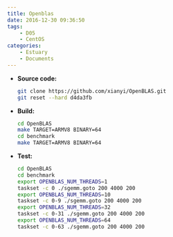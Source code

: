 ```yaml
---
title: Openblas
date: 2016-12-30 09:36:50
tags:
	- D05
	- CentOS
categories:
	- Estuary
	- Documents
---
```

- **Source code:**
  ```bash
  git clone https://github.com/xianyi/OpenBLAS.git
  git reset --hard d4da3fb
  ```
- **Build:**
  ```bash
  cd OpenBLAS
  make TARGET=ARMV8 BINARY=64
  cd benchmark
  make TARGET=ARMV8 BINARY=64

  ```
- **Test:**
  ```bash
  cd OpenBLAS
  cd benchmark
  export OPENBLAS_NUM_THREADS=1
  taskset -c 0 ./sgemm.goto 200 4000 200
  export OPENBLAS_NUM_THREADS=10
  taskset -c 0-9 ./sgemm.goto 200 4000 200
  export OPENBLAS_NUM_THREADS=32
  taskset -c 0-31 ./sgemm.goto 200 4000 200
  export OPENBLAS_NUM_THREADS=64
  taskset -c 0-63 ./sgemm.goto 200 4000 200

  ```

